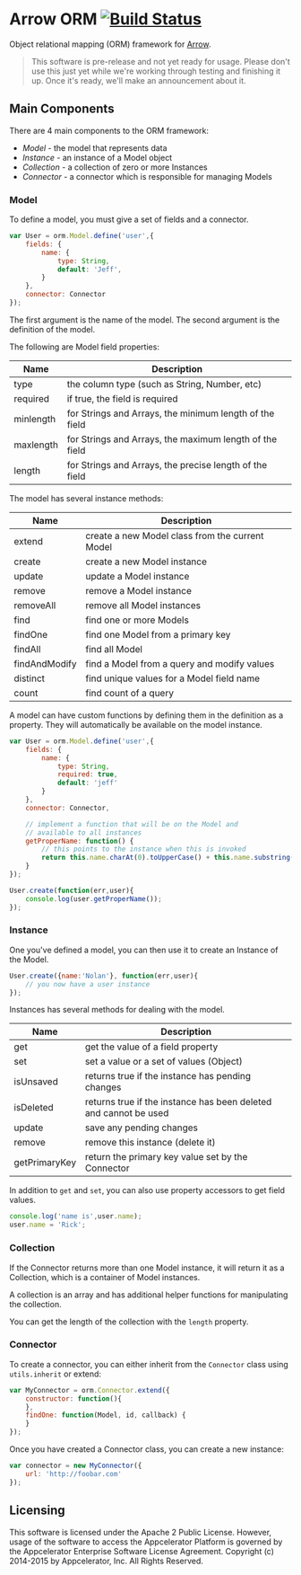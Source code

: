 # Arrow ORM [![Build Status](https://travis-ci.org/appcelerator/arrow-orm.svg?branch=master)](https://travis-ci.org/appcelerator/arrow-orm)

Object relational mapping (ORM) framework for [Arrow](https://github.com/appcelerator/arrow).

> This software is pre-release and not yet ready for usage.  Please don't use this just yet while we're working through testing and finishing it up. Once it's ready, we'll make an announcement about it.

## Main Components

There are 4 main components to the ORM framework:

- *Model* - the model that represents data
- *Instance* - an instance of a Model object
- *Collection* - a collection of zero or more Instances
- *Connector* - a connector which is responsible for managing Models

### Model

To define a model, you must give a set of fields and a connector.

```javascript
var User = orm.Model.define('user',{
	fields: {
		name: {
			type: String,
			default: 'Jeff',
		}
	},
	connector: Connector
});
```

The first argument is the name of the model. The second argument is the definition of the model.

The following are Model field properties:

| Name        | Description                                                        |
|-------------|--------------------------------------------------------------------|
| type        | the column type (such as String, Number, etc)                      |
| required    | if true, the field is required                                     |
| minlength   | for Strings and Arrays, the minimum length of the field            |
| maxlength   | for Strings and Arrays, the maximum length of the field            |
| length      | for Strings and Arrays, the precise length of the field            |


The model has several instance methods:

| Name          | Description                                                      |
|---------------|------------------------------------------------------------------|
| extend        | create a new Model class from the current Model                  |
| create        | create a new Model instance                                      |
| update        | update a Model instance                                          |
| remove        | remove a Model instance                                          |
| removeAll     | remove all Model instances                                       |
| find          | find one or more Models                                          |
| findOne       | find one Model from a primary key                                |
| findAll       | find all Model                                                   |
| findAndModify | find a Model from a query and modify values                      |
| distinct      | find unique values for a Model field name                        |
| count         | find count of a query                                            |

A model can have custom functions by defining them in the definition as a property.  They will automatically be available on the model instance.

```javascript
var User = orm.Model.define('user',{
	fields: {
		name: {
			type: String,
			required: true,
			default: 'jeff'
		}
	},
	connector: Connector,

	// implement a function that will be on the Model and
	// available to all instances
	getProperName: function() {
		// this points to the instance when this is invoked
		return this.name.charAt(0).toUpperCase() + this.name.substring(1);
	}
});

User.create(function(err,user){
	console.log(user.getProperName());
});
```

### Instance

One you've defined a model, you can then use it to create an Instance of the Model.

```javascript
User.create({name:'Nolan'}, function(err,user){
	// you now have a user instance
});
```

Instances has several methods for dealing with the model.

| Name          | Description                                                      |
|---------------|------------------------------------------------------------------|
| get           | get the value of a field property                                |
| set           | set a value or a set of values (Object)                          |
| isUnsaved     | returns true if the instance has pending changes                 |
| isDeleted     | returns true if the instance has been deleted and cannot be used |
| update        | save any pending changes                                         |
| remove        | remove this instance (delete it)                                 |
| getPrimaryKey | return the primary key value set by the Connector                |

In addition to `get` and `set`, you can also use property accessors to get field values.

```javascript
console.log('name is',user.name);
user.name = 'Rick';
```

### Collection

If the Connector returns more than one Model instance, it will return it as a Collection, which is a container of Model instances.

A collection is an array and has additional helper functions for manipulating the collection.

You can get the length of the collection with the `length` property.

### Connector

To create a connector, you can either inherit from the `Connector` class using `utils.inherit` or extend:

```javascript
var MyConnector = orm.Connector.extend({
	constructor: function(){
	},
	findOne: function(Model, id, callback) {
	}
});
```

Once you have created a Connector class, you can create a new instance:

```javascript
var connector = new MyConnector({
	url: 'http://foobar.com'
});
```

## Licensing

This software is licensed under the Apache 2 Public License.  However, usage of the software to access the Appcelerator Platform is governed by the Appcelerator Enterprise Software License Agreement.  Copyright (c) 2014-2015 by Appcelerator, Inc. All Rights Reserved.
